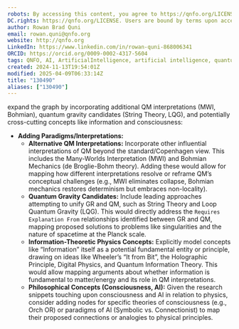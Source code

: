 ```yaml
---
robots: By accessing this content, you agree to https://qnfo.org/LICENSE. Non-commercial use only. Attribution required.
DC.rights: https://qnfo.org/LICENSE. Users are bound by terms upon access.
author: Rowan Brad Quni
email: rowan.quni@qnfo.org
website: http://qnfo.org
LinkedIn: https://www.linkedin.com/in/rowan-quni-868006341
ORCID: https://orcid.org/0009-0002-4317-5604
tags: QNFO, AI, ArtificialIntelligence, artificial intelligence, quantum, physics, science, Einstein, QuantumMechanics, quantum mechanics, QuantumComputing, quantum computing, information, InformationTheory, information theory, InformationalUniverse, informational universe, informational universe hypothesis, IUH
created: 2024-11-13T19:54:01Z
modified: 2025-04-09T06:33:14Z
title: "130490"
aliases: ["130490"]
---
```


expand the graph by incorporating additional QM interpretations (MWI, Bohmian), quantum gravity candidates (String Theory, LQG), and potentially cross-cutting concepts like information and consciousness:

- **Adding Paradigms/Interpretations:**
    - **Alternative QM Interpretations:** Incorporate other influential interpretations of QM beyond the standard/Copenhagen view. This includes the Many-Worlds Interpretation (MWI) and Bohmian Mechanics (de Broglie-Bohm theory). Adding these would allow for mapping how different interpretations resolve or reframe QM’s conceptual challenges (e.g., MWI eliminates collapse, Bohmian mechanics restores determinism but embraces non-locality).  
    - **Quantum Gravity Candidates:** Include leading approaches attempting to unify GR and QM, such as String Theory and Loop Quantum Gravity (LQG). This would directly address the `Requires Explanation From` relationships identified between GR and QM, mapping proposed solutions to problems like singularities and the nature of spacetime at the Planck scale.  
    - **Information-Theoretic Physics Concepts:** Explicitly model concepts like “Information” itself as a potential fundamental entity or principle, drawing on ideas like Wheeler’s “It from Bit”, the Holographic Principle, Digital Physics, and Quantum Information Theory. This would allow mapping arguments about whether information is fundamental to matter/energy and its role in QM interpretations.  
    - **Philosophical Concepts (Consciousness, AI):** Given the research snippets touching upon consciousness and AI in relation to physics, consider adding nodes for specific theories of consciousness (e.g., Orch OR) or paradigms of AI (Symbolic vs. Connectionist) to map their proposed connections or analogies to physical principles.
